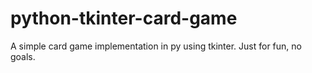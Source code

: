 # python-tkinter-card-game
A simple card game implementation in py using tkinter. Just for fun, no goals.
